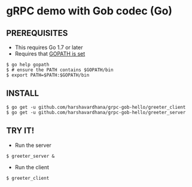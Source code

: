 gRPC demo with Gob codec (Go)
======================

PREREQUISITES
-------------

- This requires Go 1.7 or later
- Requires that [GOPATH is set](https://golang.org/doc/code.html#GOPATH)

```
$ go help gopath
$ # ensure the PATH contains $GOPATH/bin
$ export PATH=$PATH:$GOPATH/bin
```

INSTALL
-------

```
$ go get -u github.com/harshavardhana/grpc-gob-hello/greeter_client
$ go get -u github.com/harshavardhana/grpc-gob-hello/greeter_server
```

TRY IT!
-------

- Run the server

```
$ greeter_server &
```

- Run the client

```
$ greeter_client
```
